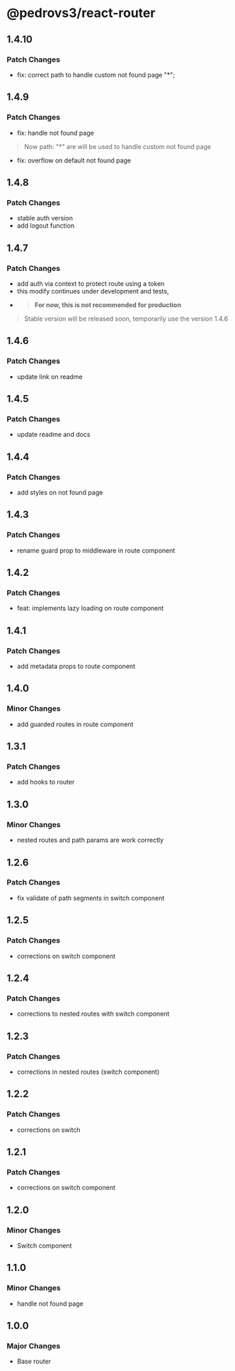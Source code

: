# @pedrovs3/react-router

## 1.4.10

### Patch Changes

- fix: correct path to handle custom not found page "\*";

## 1.4.9

### Patch Changes

- fix: handle not found page

> Now path: "\*" are will be used to handle custom not found page

- fix: overflow on default not found page

## 1.4.8

### Patch Changes

- stable auth version
- add logout function

## 1.4.7

### Patch Changes

- add auth via context to protect route using a token
- this modify continues under development and tests,
- > **For now, this is not recommended for production**

> Stable version will be released soon, temporarily use the version 1.4.6

## 1.4.6

### Patch Changes

- update link on readme

## 1.4.5

### Patch Changes

- update readme and docs

## 1.4.4

### Patch Changes

- add styles on not found page

## 1.4.3

### Patch Changes

- rename guard prop to middleware in route component

## 1.4.2

### Patch Changes

- feat: implements lazy loading on route component

## 1.4.1

### Patch Changes

- add metadata props to route component

## 1.4.0

### Minor Changes

- add guarded routes in route component

## 1.3.1

### Patch Changes

- add hooks to router

## 1.3.0

### Minor Changes

- nested routes and path params are work correctly

## 1.2.6

### Patch Changes

- fix validate of path segments in switch component

## 1.2.5

### Patch Changes

- corrections on switch component

## 1.2.4

### Patch Changes

- corrections to nested routes with switch component

## 1.2.3

### Patch Changes

- corrections in nested routes (switch component)

## 1.2.2

### Patch Changes

- corrections on switch

## 1.2.1

### Patch Changes

- corrections on switch component

## 1.2.0

### Minor Changes

- Switch component

## 1.1.0

### Minor Changes

- handle not found page

## 1.0.0

### Major Changes

- Base router
